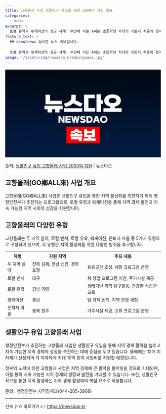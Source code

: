 ```yaml
---
title: 고향올래 사업 생활인구 유입을 위한 2000억 지원 발표
categories:
  - News
excerpt: >
  로컬 유학과 워케이션의 성공 사례  부산에 사는 A씨는 초등학생 자녀의 아토피 치유와 정서 발달을 위해 경남…
feature_text: >
  ## seoulnews 실시간 뉴스 속보입니다.

  로컬 유학과 워케이션의 성공 사례  부산에 사는 A씨는 초등학생 자녀의 아토피 치유와 정서 발달을 위해 경남…
image: '/assets/img/newsdao_breakingnews.jpg'
---
```


![뉴스다오 속보](/assets/img/newsdao_breakingnews.jpg)

<p>출처: <a href="https://newsdao.kr/4695" rel="dofollow">생활인구 유입 고향올래 사업 2000억 지원</a> | 뉴스다오</p>

<h2 data-ke-size="size26">고향올래(GO鄕ALL來) 사업 개요</h2>
<p data-ke-size="size16">고향올래(GO鄕ALL來) 사업은 생활인구 유입을 통한 지역 활성화를 촉진하기 위해 행정안전부가 추진하는 프로그램으로, 로컬 유학과 워케이션을 통해 지역 경제 발전과 지속 가능한 지역 사회의 성장을 지원합니다.</p>

<h2 data-ke-size="size26">고향올래의 다양한 유형</h2>
<p data-ke-size="size16">고향올래는 두 지역 살이, 로컬 벤처, 로컬 유학, 워케이션, 은퇴자 마을 등 5가지 유형으로 구성되어 있으며, 각 유형은 지역 활성화를 위한 다양한 방식을 추구합니다.</p>

<table>
	<tr>
		<th>유형</th>
		<th>지원 지역</th>
		<th>주요 내용</th>
	</tr>
	<tr>
		<td>두 지역 살이</td>
		<td>전북 김제, 전남 신안, 경북 포항</td>
		<td>유휴공간 조성, 체험 프로그램 운영</td>
	</tr>
	<tr>
		<td>로컬 벤처</td>
		<td>대구</td>
		<td>취·창업 프로그램 지원, 주거시설 제공</td>
	</tr>
	<tr>
		<td>로컬 유학</td>
		<td>경남 의령</td>
		<td>생태기반 과학 탐구활동, 건강한 식습관 교육</td>
	</tr>
	<tr>
		<td>워케이션</td>
		<td>충남</td>
		<td>팀 과제 논의, 지역 관광 체험</td>
	</tr>
	<tr>
		<td>은퇴자 마을</td>
		<td>충북 청주</td>
		<td>거주시설 제공, 교류 프로그램 운영</td>
	</tr>
</table>

<h2 data-ke-size="size26">생활인구 유입 고향올래 사업</h2>
<p data-ke-size="size16">행정안전부가 추진하는 고향올래 사업은 생활인구 유입을 통해 지역 경제 활력을 높이고 지속 가능한 지역 경제의 성장을 촉진하는 데에 중점을 두고 있습니다. 올해에는 12개 지자체가 선정되어 각 지자체에 최대 10억 원의 사업비를 지원할 예정입니다.</p>

<p data-ke-size="size16">정부의 노력에 의한 고향올래 사업은 지역 경제에 큰 활력을 불어넣을 것으로 기대되며, 이를 통해 지속 가능한 지역 경제의 성장과 발전을 기대할 수 있습니다. 또한, 생활인구 확보를 통한 지역 활성화는 지역 경제 활성화의 핵심 요소로 작용합니다.</p>

<p data-ke-size="size16">문의 : 행정안전부 지역경제과(044-205-3908)</p>

<hr> 

신속 뉴스 바로가기 👉 <a href="https://newsdao.kr" rel="dofollow">https://newsdao.kr</a>


